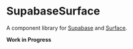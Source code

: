 # SupabaseSurface

A component library for [Supabase](supabase.io) and [Surface](https://surface-ui.org/).

**Work in Progress**
